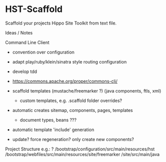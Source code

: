HST-Scaffold
============

Scaffold your projects Hippo Site Toolkit from text file.

Ideas / Notes

Command Line Client

- convention over configuration
- adapt play/ruby/klein/sinatra style routing configuration
- develop tdd

- https://commons.apache.org/proper/commons-cli/

- scaffold templates (mustache/freemarker ?) (java components, ftls, xml)
  - custom templates, e.g. .scaffold folder overrides?

- automatic creates sitemap, components, pages, templates
  - document types, beans ???

- automatic template 'include' generation

- update? force regeneration? only create new components?


Project Structure e.g.: ?
/bootstrap/configuration/src/main/resources/hst
/bootstrap/webfiles/src/main/resources/site/freemarker
/site/src/main/java